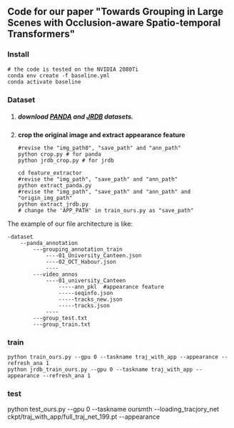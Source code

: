 ## Code for our paper "Towards Grouping in Large Scenes with Occlusion-aware Spatio-temporal Transformers"



### Install 

```
# the code is tested on the NVIDIA 2080Ti
conda env create -f baseline.yml
conda activate baseline
```

### Dataset

1. ##### **download [PANDA](https://gigavision.cn/) and [JRDB]() datasets.**

2. **crop the original image and extract appearance feature**

   ```
   #revise the "img_path0", "save_path" and "ann_path"
   python crop.py # for panda
   python jrdb_crop.py # for jrdb
   
   cd feature_extractor
   #revise the "img_path", "save_path" and "ann_path"
   python extract_panda.py
   #revise the "img_path", "save_path" and "ann_path" and "origin_img_path"
   python extract_jrdb.py
   # change the 'APP_PATH' in train_ours.py as "save_path"
   ```

The example of our file architecture is like:

```
-dataset
	--panda_annotation
		---grouping_annotation_train
			----01_University_Canteen.json
			----02_OCT_Habour.json
			---- 
		---video_annos
			----01_university_Canteen
				-----ann_pkl  #appearance feature
				-----seqinfo.json
				-----tracks_new.json
				-----tracks.json
			----
		---group_test.txt
		---group_train.txt
```



### train
```
python train_ours.py --gpu 0 --taskname traj_with_app --appearance --refresh_ana 1
python jrdb_train_ours.py --gpu 0 --taskname traj_with_app --appearance --refresh_ana 1
```


### test
python test_ours.py --gpu 0 --taskname oursmth --loading_tracjory_net ckpt/traj_with_app/full_traj_net_199.pt --appearance 